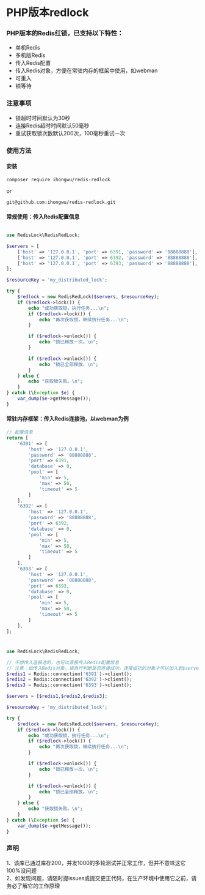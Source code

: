 # PHP版本redlock
### PHP版本的Redis红锁，已支持以下特性：  
- 单机Redis
- 多机版Redis
- 传入Redis配置
- 传入Redis对象，方便在常驻内存的框架中使用，如webman
- 可重入
- 锁等待

### 注意事项
- 锁超时时间默认为30秒
- 连接Redis超时时间默认50毫秒
- 重试获取锁次数默认200次，100毫秒重试一次


### 使用方法
#### 安装
```shell
composer require ihongwu/redis-redlock
```
or
```shell
git@github.com:ihongwu/redis-redlock.git
```

#### 常规使用：传入Redis配置信息
```php

use RedisLock\RedisRedLock;

$servers = [
    ['host' => '127.0.0.1', 'port' => 6391, 'password' => '88888888'],
    ['host' => '127.0.0.1', 'port' => 6392, 'password' => '88888888'],
    ['host' => '127.0.0.1', 'port' => 6393, 'password' => '88888888'],
];

$resourceKey = 'my_distributed_lock';

try {
    $redlock = new RedisRedLock($servers, $resourceKey);
    if ($redlock->lock()) {
        echo "成功获取锁，执行任务...\n";
        if ($redlock->lock()) {
            echo "再次获取锁，继续执行任务...\n";
        }

        if ($redlock->unlock()) {
            echo "锁已释放一次。\n";
        }

        if ($redlock->unlock()) {
            echo "锁已全部释放。\n";
        }
    } else {
        echo "获取锁失败。\n";
    }
} catch (\Exception $e) {
    var_dump($e->getMessage());
}
```

#### 常驻内存框架：传入Redis连接池，以webman为例
```php
// 配置信息
return [
    '6391' => [
        'host' => '127.0.0.1',
        'password' => '88888888',
        'port' => 6391,
        'database' => 0,
        'pool' => [
            'min' => 5,
            'max' => 50,
            'timeout' => 5
        ]
    ],
    '6392' => [
        'host' => '127.0.0.1',
        'password' => '88888888',
        'port' => 6392,
        'database' => 0,
        'pool' => [
            'min' => 5,
            'max' => 50,
            'timeout' => 5
        ]
    ],
    '6393' => [
        'host' => '127.0.0.1',
        'password' => '88888888',
        'port' => 6393,
        'database' => 0,
        'pool' => [
            'min' => 5,
            'max' => 50,
            'timeout' => 5
        ]
    ],
];
```
##### 
```php

use RedisLock\RedisRedLock;

// 不想传入连接池的，也可以直接传入Redis配置信息
// 注意：如传入Redis对象，请自行判断是否连接成功，连接成功的对象才可以加入到$servers中
$redis1 = Redis::connection('6391')->client();
$redis2 = Redis::connection('6392')->client();
$redis3 = Redis::connection('6393')->client();

$servers = [$redis1,$redis2,$redis3];

$resourceKey = 'my_distributed_lock';

try {
    $redlock = new RedisRedLock($servers, $resourceKey);
    if ($redlock->lock()) {
        echo "成功获取锁，执行任务...\n";
        if ($redlock->lock()) {
            echo "再次获取锁，继续执行任务...\n";
        }

        if ($redlock->unlock()) {
            echo "锁已释放一次。\n";
        }

        if ($redlock->unlock()) {
            echo "锁已全部释放。\n";
        }
    } else {
        echo "获取锁失败。\n";
    }
} catch (\Exception $e) {
    var_dump($e->getMessage());
}
```

### 声明
1、该库已通过库存200，并发1000的多轮测试并正常工作，但并不意味这它100%没问题  
2、如发现问题，请随时提issues或提交更正代码，在生产环境中使用它之前，请务必了解它的工作原理
